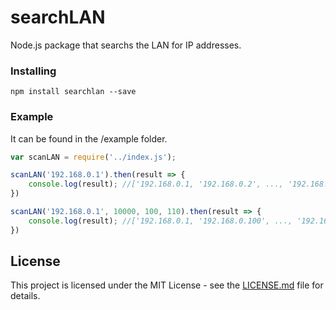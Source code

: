 # searchLAN

Node.js package that searchs the LAN for IP addresses.

### Installing

```
npm install searchlan --save
```

### Example

It can be found in the /example folder.

```javascript
var scanLAN = require('../index.js');

scanLAN('192.168.0.1').then(result => {
    console.log(result); //['192.168.0.1, '192.168.0.2', ..., '192.168.0.254']
})

scanLAN('192.168.0.1', 10000, 100, 110).then(result => {
    console.log(result); //['192.168.0.1, '192.168.0.100', ..., '192.168.0.109'] with a 10 second timeout
})
```

## License

This project is licensed under the MIT License - see the [LICENSE.md](LICENSE.md) file for details.
